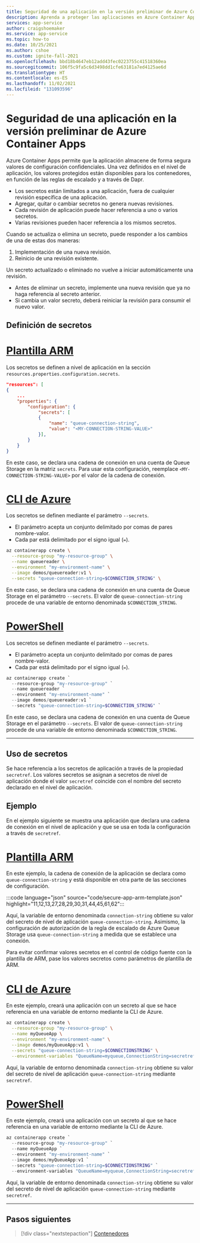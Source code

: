 ```yaml
---
title: Seguridad de una aplicación en la versión preliminar de Azure Container Apps
description: Aprenda a proteger las aplicaciones en Azure Container Apps.
services: app-service
author: craigshoemaker
ms.service: app-service
ms.topic: how-to
ms.date: 10/25/2021
ms.author: cshoe
ms.custom: ignite-fall-2021
ms.openlocfilehash: bbd18b4647eb12add43fec0223755c41518360ea
ms.sourcegitcommit: 106f5c9fa5c6d3498dd1cfe63181a7ed4125ae6d
ms.translationtype: HT
ms.contentlocale: es-ES
ms.lasthandoff: 11/02/2021
ms.locfileid: "131093596"
---
```

# <a name="secure-an-app-in-azure-container-apps-preview"></a>Seguridad de una aplicación en la versión preliminar de Azure Container Apps

Azure Container Apps permite que la aplicación almacene de forma segura valores de configuración confidenciales. Una vez definidos en el nivel de aplicación, los valores protegidos están disponibles para los contenedores, en función de las reglas de escalado y a través de Dapr.

- Los secretos están limitados a una aplicación, fuera de cualquier revisión específica de una aplicación.
- Agregar, quitar o cambiar secretos no genera nuevas revisiones.
- Cada revisión de aplicación puede hacer referencia a uno o varios secretos.
- Varias revisiones pueden hacer referencia a los mismos secretos.

Cuando se actualiza o elimina un secreto, puede responder a los cambios de una de estas dos maneras:

 1. Implementación de una nueva revisión.
 2. Reinicio de una revisión existente.

Un secreto actualizado o eliminado no vuelve a iniciar automáticamente una revisión.

- Antes de eliminar un secreto, implemente una nueva revisión que ya no haga referencia al secreto anterior.
- Si cambia un valor secreto, deberá reiniciar la revisión para consumir el nuevo valor.

## <a name="defining-secrets"></a>Definición de secretos

# <a name="arm-template"></a>[Plantilla ARM](#tab/arm-template)

Los secretos se definen a nivel de aplicación en la sección `resources.properties.configuration.secrets`.

```json
"resources": [
{
    ...
    "properties": {
        "configuration": {
            "secrets": [
            {
                "name": "queue-connection-string",
                "value": "<MY-CONNECTION-STRING-VALUE>"
            }],
        }
    }
}
```

En este caso, se declara una cadena de conexión en una cuenta de Queue Storage en la matriz `secrets`. Para usar esta configuración, reemplace `<MY-CONNECTION-STRING-VALUE>` por el valor de la cadena de conexión.

# <a name="azure-cli"></a>[CLI de Azure](#tab/azure-cli)

Los secretos se definen mediante el parámetro `--secrets`.

- El parámetro acepta un conjunto delimitado por comas de pares nombre-valor.
- Cada par está delimitado por el signo igual (`=`).

```bash
az containerapp create \
  --resource-group "my-resource-group" \
  --name queuereader \
  --environment "my-environment-name" \
  --image demos/queuereader:v1 \
  --secrets "queue-connection-string=$CONNECTION_STRING" \
```

En este caso, se declara una cadena de conexión en una cuenta de Queue Storage en el parámetro `--secrets`. El valor de `queue-connection-string` procede de una variable de entorno denominada `$CONNECTION_STRING`.

# <a name="powershell"></a>[PowerShell](#tab/powershell)

Los secretos se definen mediante el parámetro `--secrets`.

- El parámetro acepta un conjunto delimitado por comas de pares nombre-valor.
- Cada par está delimitado por el signo igual (`=`).

```powershell
az containerapp create `
  --resource-group "my-resource-group" `
  --name queuereader `
  --environment "my-environment-name" `
  --image demos/queuereader:v1 `
  --secrets "queue-connection-string=$CONNECTION_STRING" `
```

En este caso, se declara una cadena de conexión en una cuenta de Queue Storage en el parámetro `--secrets`. El valor de `queue-connection-string` procede de una variable de entorno denominada `$CONNECTION_STRING`.

---

## <a name="using-secrets"></a>Uso de secretos

Se hace referencia a los secretos de aplicación a través de la propiedad `secretref`. Los valores secretos se asignan a secretos de nivel de aplicación donde el valor `secretref` coincide con el nombre del secreto declarado en el nivel de aplicación.

## <a name="example"></a>Ejemplo

En el ejemplo siguiente se muestra una aplicación que declara una cadena de conexión en el nivel de aplicación y que se usa en toda la configuración a través de `secretref`.

# <a name="arm-template"></a>[Plantilla ARM](#tab/arm-template)

En este ejemplo, la cadena de conexión de la aplicación se declara como `queue-connection-string` y está disponible en otra parte de las secciones de configuración.

:::code language="json" source="code/secure-app-arm-template.json" highlight="11,12,13,27,28,29,30,31,44,45,61,62":::

Aquí, la variable de entorno denominada `connection-string` obtiene su valor del secreto de nivel de aplicación `queue-connection-string`. Asimismo, la configuración de autorización de la regla de escalado de Azure Queue Storage usa `queue-connection-string` a medida que se establece una conexión.

Para evitar confirmar valores secretos en el control de código fuente con la plantilla de ARM, pase los valores secretos como parámetros de plantilla de ARM.

# <a name="azure-cli"></a>[CLI de Azure](#tab/azure-cli)

En este ejemplo, creará una aplicación con un secreto al que se hace referencia en una variable de entorno mediante la CLI de Azure.

```bash
az containerapp create \
  --resource-group "my-resource-group" \
  --name myQueueApp \
  --environment "my-environment-name" \
  --image demos/myQueueApp:v1 \
  --secrets "queue-connection-string=$CONNECTIONSTRING" \
  --environment-variables "QueueName=myqueue,ConnectionString=secretref:queue-connection-string"
```

Aquí, la variable de entorno denominada `connection-string` obtiene su valor del secreto de nivel de aplicación `queue-connection-string` mediante `secretref`.

# <a name="powershell"></a>[PowerShell](#tab/powershell)

En este ejemplo, creará una aplicación con un secreto al que se hace referencia en una variable de entorno mediante la CLI de Azure.

```powershell
az containerapp create `
  --resource-group "my-resource-group" `
  --name myQueueApp `
  --environment "my-environment-name" `
  --image demos/myQueueApp:v1 `
  --secrets "queue-connection-string=$CONNECTIONSTRING" `
  --environment-variables "QueueName=myqueue,ConnectionString=secretref:queue-connection-string"
```

Aquí, la variable de entorno denominada `connection-string` obtiene su valor del secreto de nivel de aplicación `queue-connection-string` mediante `secretref`.

---

## <a name="next-steps"></a>Pasos siguientes

> [!div class="nextstepaction"]
> [Contenedores](containers.md)
